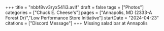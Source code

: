 +++
title = "nbbf8vv3ryx541i3.avif"
draft = false
tags = ["Photos"]
categories = ["Chuck E. Cheese's"]
pages = ["Annapolis, MD (2333-A Forest Dr)","Low Performance Store Initiative"]
startDate = "2024-04-23"
citations = ["Discord Message"]
+++
Missing salad bar at Annapolis
